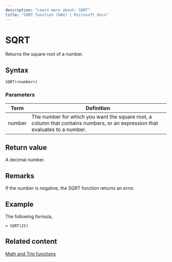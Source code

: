 ```yaml
---
description: "Learn more about: SQRT"
title: "SQRT function (DAX) | Microsoft Docs"
---
```

# SQRT

Returns the square root of a number.  
  
## Syntax  
  
```dax
SQRT(<number>)  
```
  
### Parameters  
  
|Term|Definition|  
|--------|--------------|  
|number|The number for which you want the square root, a column that contains numbers, or an expression that evaluates to a number.|  
  
## Return value

A decimal number.  
  
## Remarks

If the number is negative, the SQRT function returns an error.  
  
## Example

The following formula,  
  
```dax
= SQRT(25)  
```
  
## Related content

[Math and Trig functions](math-and-trig-functions-dax.md)  
